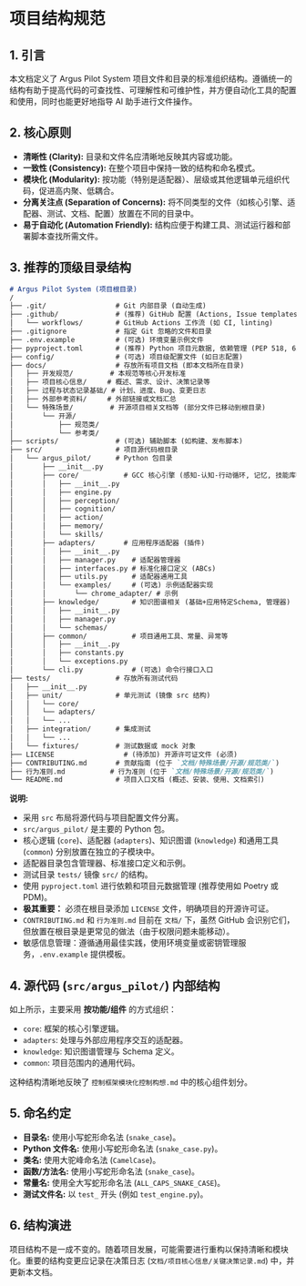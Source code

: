 # 项目结构规范

## 1. 引言

本文档定义了 Argus Pilot System 项目文件和目录的标准组织结构。遵循统一的结构有助于提高代码的可查找性、可理解性和可维护性，并方便自动化工具的配置和使用，同时也能更好地指导 AI 助手进行文件操作。

## 2. 核心原则

*   **清晰性 (Clarity):** 目录和文件名应清晰地反映其内容或功能。
*   **一致性 (Consistency):** 在整个项目中保持一致的结构和命名模式。
*   **模块化 (Modularity):** 按功能（特别是适配器）、层级或其他逻辑单元组织代码，促进高内聚、低耦合。
*   **分离关注点 (Separation of Concerns):** 将不同类型的文件（如核心引擎、适配器、测试、文档、配置）放置在不同的目录中。
*   **易于自动化 (Automation Friendly):** 结构应便于构建工具、测试运行器和部署脚本查找所需文件。

## 3. 推荐的顶级目录结构

```markdown
# Argus Pilot System (项目根目录)
/
├── .git/                 # Git 内部目录 (自动生成)
├── .github/              # (推荐) GitHub 配置 (Actions, Issue templates)
│   └── workflows/        # GitHub Actions 工作流 (如 CI, linting)
├── .gitignore            # 指定 Git 忽略的文件和目录
├── .env.example          # (可选) 环境变量示例文件
├── pyproject.toml        # (推荐) Python 项目元数据, 依赖管理 (PEP 518, 621)
├── config/               # (可选) 项目级配置文件 (如日志配置)
├── docs/                 # 存放所有项目文档 (即本文档所在目录)
│   ├── 开发规范/         # 本规范等核心开发标准
│   ├── 项目核心信息/     # 概述、需求、设计、决策记录等
│   ├── 过程与状态记录基础/ # 计划、进度、Bug、变更日志
│   ├── 外部参考资料/     # 外部链接或文档汇总
│   └── 特殊场景/         # 开源项目相关文档等 (部分文件已移动到根目录)
│       └── 开源/
│           ├── 规范类/
│           └── 参考类/
├── scripts/              # (可选) 辅助脚本 (如构建、发布脚本)
├── src/                  # 项目源代码根目录
│   └── argus_pilot/      # Python 包目录
│       ├── __init__.py
│       ├── core/           # GCC 核心引擎 (感知-认知-行动循环, 记忆, 技能库等)
│       │   ├── __init__.py
│       │   ├── engine.py
│       │   ├── perception/
│       │   ├── cognition/
│       │   ├── action/
│       │   ├── memory/
│       │   └── skills/
│       ├── adapters/       # 应用程序适配器 (插件)
│       │   ├── __init__.py
│       │   ├── manager.py    # 适配器管理器
│       │   ├── interfaces.py # 标准化接口定义 (ABCs)
│       │   ├── utils.py      # 适配器通用工具
│       │   └── examples/     # (可选) 示例适配器实现
│       │       └── chrome_adapter/ # 示例
│       ├── knowledge/        # 知识图谱相关 (基础+应用特定Schema, 管理器)
│       │   ├── __init__.py
│       │   ├── manager.py
│       │   └── schemas/
│       ├── common/           # 项目通用工具、常量、异常等
│       │   ├── __init__.py
│       │   ├── constants.py
│       │   └── exceptions.py
│       └── cli.py            # (可选) 命令行接口入口
├── tests/                # 存放所有测试代码
│   ├── __init__.py
│   ├── unit/             # 单元测试 (镜像 src 结构)
│   │   └── core/
│   │   └── adapters/
│   │   └── ...
│   ├── integration/      # 集成测试
│   │   └── ...
│   └── fixtures/         # 测试数据或 mock 对象
├── LICENSE                 # (待添加) 开源许可证文件 (必须)
├── CONTRIBUTING.md       # 贡献指南 (位于 `文档/特殊场景/开源/规范类/`)
├── 行为准则.md           # 行为准则 (位于 `文档/特殊场景/开源/规范类/`)
└── README.md             # 项目入口文档 (概述、安装、使用、文档索引)
```

**说明:**

*   采用 `src` 布局将源代码与项目配置文件分离。
*   `src/argus_pilot/` 是主要的 Python 包。
*   核心逻辑 (`core`)、适配器 (`adapters`)、知识图谱 (`knowledge`) 和通用工具 (`common`) 分别放置在独立的子模块中。
*   适配器目录包含管理器、标准接口定义和示例。
*   测试目录 `tests/` 镜像 `src/` 的结构。
*   使用 `pyproject.toml` 进行依赖和项目元数据管理 (推荐使用如 Poetry 或 PDM)。
*   **极其重要：** 必须在根目录添加 `LICENSE` 文件，明确项目的开源许可证。
*   `CONTRIBUTING.md` 和 `行为准则.md` 目前在 `文档/` 下，虽然 GitHub 会识别它们，但放置在根目录是更常见的做法（由于权限问题未能移动）。
*   敏感信息管理：遵循通用最佳实践，使用环境变量或密钥管理服务，`.env.example` 提供模板。

## 4. 源代码 (`src/argus_pilot/`) 内部结构

如上所示，主要采用 **按功能/组件** 的方式组织：

*   `core`: 框架的核心引擎逻辑。
*   `adapters`: 处理与外部应用程序交互的适配器。
*   `knowledge`: 知识图谱管理与 Schema 定义。
*   `common`: 项目范围内的通用代码。

这种结构清晰地反映了 `控制框架模块化控制构想.md` 中的核心组件划分。

## 5. 命名约定

*   **目录名:** 使用小写蛇形命名法 (`snake_case`)。
*   **Python 文件名:** 使用小写蛇形命名法 (`snake_case.py`)。
*   **类名:** 使用大驼峰命名法 (`CamelCase`)。
*   **函数/方法名:** 使用小写蛇形命名法 (`snake_case`)。
*   **常量名:** 使用全大写蛇形命名法 (`ALL_CAPS_SNAKE_CASE`)。
*   **测试文件名:** 以 `test_` 开头 (例如 `test_engine.py`)。

## 6. 结构演进

项目结构不是一成不变的。随着项目发展，可能需要进行重构以保持清晰和模块化。重要的结构变更应记录在决策日志 (`文档/项目核心信息/关键决策记录.md`) 中，并更新本文档。
